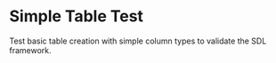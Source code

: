 # Simple Table Test

Test basic table creation with simple column types to validate the SDL framework.